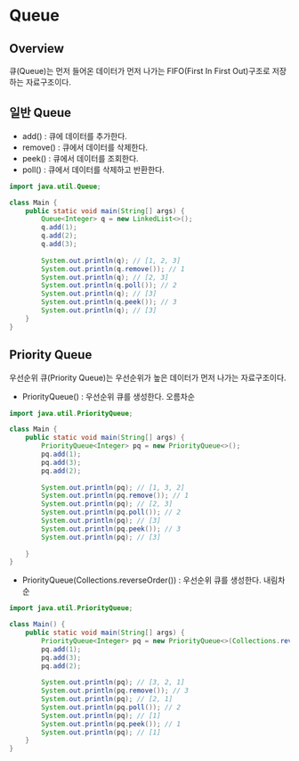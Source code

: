 # Queue

## Overview
큐(Queue)는 먼저 들어온 데이터가 먼저 나가는 FIFO(First In First Out)구조로 저장하는 자료구조이다.

## 일반 Queue
- add() : 큐에 데이터를 추가한다.
- remove() : 큐에서 데이터를 삭제한다.
- peek() : 큐에서 데이터를 조회한다.
- poll() : 큐에서 데이터를 삭제하고 반환한다.

```Java
import java.util.Queue;

class Main {
    public static void main(String[] args) {
        Queue<Integer> q = new LinkedList<>();
        q.add(1);
        q.add(2);
        q.add(3);
        
        System.out.println(q); // [1, 2, 3]
        System.out.println(q.remove()); // 1
        System.out.println(q); // [2, 3]
        System.out.println(q.poll()); // 2
        System.out.println(q); // [3]
        System.out.println(q.peek()); // 3
        System.out.println(q); // [3]
    }
}
```

## Priority Queue
우선순위 큐(Priority Queue)는 우선순위가 높은 데이터가 먼저 나가는 자료구조이다.

- PriorityQueue() : 우선순위 큐를 생성한다. 오름차순
```Java
import java.util.PriorityQueue;

class Main {
    public static void main(String[] args) {
        PriorityQueue<Integer> pq = new PriorityQueue<>();
        pq.add(1);
        pq.add(3);
        pq.add(2);
        
        System.out.println(pq); // [1, 3, 2]
        System.out.println(pq.remove()); // 1
        System.out.println(pq); // [2, 3]
        System.out.println(pq.poll()); // 2
        System.out.println(pq); // [3]
        System.out.println(pq.peek()); // 3
        System.out.println(pq); // [3]
        
    }
}
```

- PriorityQueue(Collections.reverseOrder()) : 우선순위 큐를 생성한다. 내림차순
```Java
import java.util.PriorityQueue;

class Main() {
    public static void main(String[] args) {
        PriorityQueue<Integer> pq = new PriorityQueue<>(Collections.reverseOrder());
        pq.add(1);
        pq.add(3);
        pq.add(2);
        
        System.out.println(pq); // [3, 2, 1]
        System.out.println(pq.remove()); // 3
        System.out.println(pq); // [2, 1]
        System.out.println(pq.poll()); // 2
        System.out.println(pq); // [1]
        System.out.println(pq.peek()); // 1
        System.out.println(pq); // [1]
    }  
} 

```
